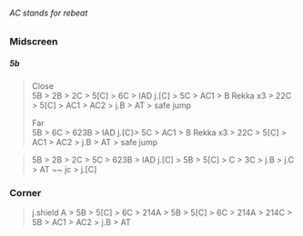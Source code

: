 ###### AC stands for rebeat


### Midscreen

##### 5b

> Close \
> 5B > 2B > 2C > 5[C] > 6C > IAD j.[C] >   5C > AC1  >  B Rekka x3  > 22C > 5[C] > AC1 > AC2 > j.B > AT >  safe jump
> 
> Far \
> 5B > 6C > 623B > IAD j.[C}>   5C > AC1  >  B Rekka x3  > 22C > 5[C] > AC1 > AC2 > j.B > AT >  safe jump

> 5B > 2B > 2C > 5C > 623B > IAD j.[C] > 5B > 5[C] > C > 3C > j.B > j.C > AT ~~ jc > j.[C]


### Corner

> j.shield A > 5B > 5[C] > 6C > 214A > 5B > 5[C] > 6C > 214A > 214C > 5B > AC1 > AC2 > j.B > AT